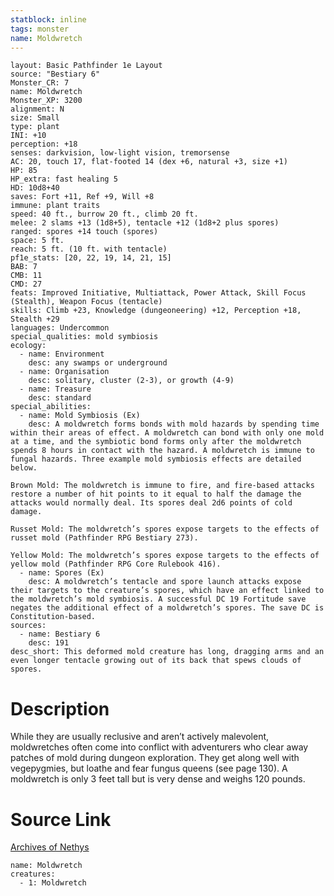 ```yaml
---
statblock: inline
tags: monster
name: Moldwretch
---
```

```statblock
layout: Basic Pathfinder 1e Layout
source: "Bestiary 6"
Monster_CR: 7
name: Moldwretch
Monster_XP: 3200
alignment: N
size: Small
type: plant
INI: +10
perception: +18
senses: darkvision, low-light vision, tremorsense
AC: 20, touch 17, flat-footed 14 (dex +6, natural +3, size +1)
HP: 85
HP_extra: fast healing 5
HD: 10d8+40
saves: Fort +11, Ref +9, Will +8
immune: plant traits
speed: 40 ft., burrow 20 ft., climb 20 ft.
melee: 2 slams +13 (1d8+5), tentacle +12 (1d8+2 plus spores)
ranged: spores +14 touch (spores)
space: 5 ft.
reach: 5 ft. (10 ft. with tentacle)
pf1e_stats: [20, 22, 19, 14, 21, 15]
BAB: 7
CMB: 11
CMD: 27
feats: Improved Initiative, Multiattack, Power Attack, Skill Focus (Stealth), Weapon Focus (tentacle)
skills: Climb +23, Knowledge (dungeoneering) +12, Perception +18, Stealth +29
languages: Undercommon
special_qualities: mold symbiosis
ecology:
  - name: Environment
    desc: any swamps or underground
  - name: Organisation
    desc: solitary, cluster (2-3), or growth (4-9)
  - name: Treasure
    desc: standard
special_abilities:
  - name: Mold Symbiosis (Ex)
    desc: A moldwretch forms bonds with mold hazards by spending time within their areas of effect. A moldwretch can bond with only one mold at a time, and the symbiotic bond forms only after the moldwretch spends 8 hours in contact with the hazard. A moldwretch is immune to fungal hazards. Three example mold symbiosis effects are detailed below. 

Brown Mold: The moldwretch is immune to fire, and fire-based attacks restore a number of hit points to it equal to half the damage the attacks would normally deal. Its spores deal 2d6 points of cold damage. 

Russet Mold: The moldwretch’s spores expose targets to the effects of russet mold (Pathfinder RPG Bestiary 273). 

Yellow Mold: The moldwretch’s spores expose targets to the effects of yellow mold (Pathfinder RPG Core Rulebook 416).
  - name: Spores (Ex)
    desc: A moldwretch’s tentacle and spore launch attacks expose their targets to the creature’s spores, which have an effect linked to the moldwretch’s mold symbiosis. A successful DC 19 Fortitude save negates the additional effect of a moldwretch’s spores. The save DC is Constitution-based.
sources:
  - name: Bestiary 6
    desc: 191
desc_short: This deformed mold creature has long, dragging arms and an even longer tentacle growing out of its back that spews clouds of spores.
```
# Description
While they are usually reclusive and aren’t actively malevolent, moldwretches often come into conflict with adventurers who clear away patches of mold during dungeon exploration. They get along well with vegepygmies, but loathe and fear fungus queens (see page 130). A moldwretch is only 3 feet tall but is very dense and weighs 120 pounds.
# Source Link
[Archives of Nethys](https://aonprd.com/MonsterDisplay.aspx?ItemName=Moldwretch)
```encounter-table
name: Moldwretch
creatures:
  - 1: Moldwretch
```
